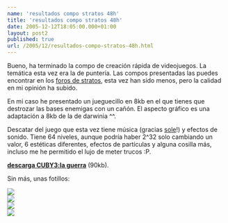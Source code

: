 ```yaml
---
name: 'resultados compo stratos 48h'
title: 'resultados compo stratos 48h'
date: 2005-12-12T18:05:00.000+01:00
layout: post2
published: true
url: /2005/12/resultados-compo-stratos-48h.html
---
```


Bueno, ha terminado la compo de creación rápida de videojuegos. La temática esta vez era la de puntería. Las compos presentadas las puedes encontrar en los [foros de stratos](http://www.stratos-ad.com/forums/index.php?act=ST&f=42&t=5779), esta vez han sido menos, pero la calidad en mi opinión ha subido.  
  
En mi caso he presentado un jueguecillo en 8kb en el que tienes que destrozar las bases enemigas con un cañón. El aspecto gráfico es una adaptación a 8kb de la de darwinia ^^.  
  
Descatar del juego que esta vez tiene música (gracias [sole](www.soledadpenades.com)!) y efectos de sonido. Tiene 64 niveles, aunque podría haber 2^32 solo cambiando un valor, 6 estéticas diferentes, efectos de partículas y alguna cosilla más, incluso me he permitido el lujo de meter trucos :P.  
  
**[descarga CUBY3:la guerra](http://www.tel.uva.es/~jsanfer/stratos/cuby3_v1.rar)** (90kb).  
  
Sin más, unas fotillos:  
  
  
![](http://static.flickr.com/20/72855700_9b0306b7b2.jpg)  
![](http://static.flickr.com/35/72855701_82c827c844.jpg)  
![](http://static.flickr.com/35/72856364_eb8e0d1b9b.jpg)  
![](http://static.flickr.com/18/72855699_95a726d710.jpg)